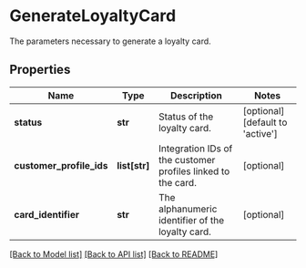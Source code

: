 # GenerateLoyaltyCard

The parameters necessary to generate a loyalty card.
## Properties
Name | Type | Description | Notes
------------ | ------------- | ------------- | -------------
**status** | **str** | Status of the loyalty card. | [optional] [default to 'active']
**customer_profile_ids** | **list[str]** | Integration IDs of the customer profiles linked to the card. | [optional] 
**card_identifier** | **str** | The alphanumeric identifier of the loyalty card.  | [optional] 

[[Back to Model list]](../README.md#documentation-for-models) [[Back to API list]](../README.md#documentation-for-api-endpoints) [[Back to README]](../README.md)


